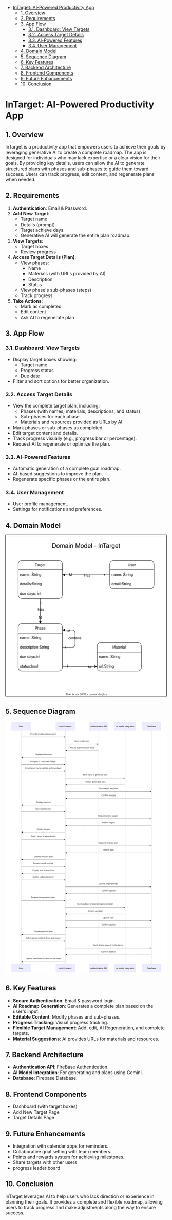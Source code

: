 - [InTarget: AI-Powered Productivity App](#intarget-ai-powered-productivity-app)
  - [1. Overview](#1-overview)
  - [2. Requirements](#2-requirements)
  - [3. App Flow](#3-app-flow)
    - [3.1. Dashboard: View Targets](#31-dashboard-view-targets)
    - [3.2. Access Target Details](#32-access-target-details)
    - [3.3. AI-Powered Features](#33-ai-powered-features)
    - [3.4. User Management](#34-user-management)
  - [4. Domain Model](#4-domain-model)
  - [5. Sequence Diagram](#5-sequence-diagram)
  - [6. Key Features](#6-key-features)
  - [7. Backend Architecture](#7-backend-architecture)
  - [8. Frontend Components](#8-frontend-components)
  - [9. Future Enhancements](#9-future-enhancements)
  - [10. Conclusion](#10-conclusion)

# InTarget: AI-Powered Productivity App

## 1. Overview
InTarget is a productivity app that empowers users to achieve their goals by leveraging generative AI to create a complete roadmap. The app is designed for individuals who may lack expertise or a clear vision for their goals. By providing key details, users can allow the AI to generate structured plans with phases and sub-phases to guide them toward success. Users can track progress, edit content, and regenerate plans when needed.

## 2. Requirements
1. **Authentication**: Email & Password.
2. **Add New Target**:
   - Target name
   - Details (prompt)
   - Target achieve days
   - Generative AI will generate the entire plan roadmap.
3. **View Targets**:
   - Target boxes
   - Review progress
4. **Access Target Details (Plan)**:
   - View phases:
     - Name
     - Materials (with URLs provided by AI)
     - Description
     - Status
   - View phase's sub-phases (steps)
   - Track progress
5. **Take Actions**:
   - Mark as completed
   - Edit content
   - Ask AI to regenerate plan

## 3. App Flow

### 3.1. Dashboard: View Targets
- Display target boxes showing:
  - Target name
  - Progress status
  - Due date
- Filter and sort options for better organization.

### 3.2. Access Target Details
- View the complete target plan, including:
  - Phases (with names, materials, descriptions, and status)
  - Sub-phases for each phase
  - Materials and resources provided as URLs by AI
- Mark phases or sub-phases as completed.
- Edit target content and details.
- Track progress visually (e.g., progress bar or percentage).
- Request AI to regenerate or optimize the plan.

### 3.3. AI-Powered Features
- Automatic generation of a complete goal roadmap.
- AI-based suggestions to improve the plan.
- Regenerate specific phases or the entire plan.

### 3.4. User Management
- User profile management.
- Settings for notifications and preferences.

## 4. Domain Model
![domain model svg](domain_model.svg)

## 5. Sequence Diagram
![alt text](sequence_diagram.svg)

## 6. Key Features
- **Secure Authentication**: Email & password login.
- **AI Roadmap Generation**: Generates a complete plan based on the user's input.
- **Editable Content**: Modify phases and sub-phases.
- **Progress Tracking**: Visual progress tracking.
- **Flexible Target Management**: Add, edit, AI Regeneration, and complete targets.
- **Material Suggestions**: AI provides URLs for materials and resources.

## 7. Backend Architecture
- **Authentication API**: FireBase Authentication.
- **AI Model Integration**: For generating and plans using Gemini.
- **Database**: Firebase Database.

## 8. Frontend Components
- Dashboard (with target boxes)
- Add New Target Page
- Target Details Page

## 9. Future Enhancements
- Integration with calendar apps for reminders.
- Collaborative goal setting with team members.
- Points and rewards system for achieving milestones.
- Share targets with other users
- progress leader board

## 10. Conclusion
InTarget leverages AI to help users who lack direction or experience in planning their goals. It provides a complete and flexible roadmap, allowing users to track progress and make adjustments along the way to ensure success.
